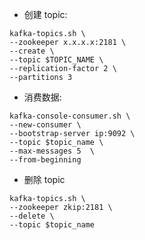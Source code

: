 * 创建 topic:
```SHELL
kafka-topics.sh \
--zookeeper x.x.x.x:2181 \
--create \
--topic $TOPIC_NAME \
--replication-factor 2 \
--partitions 3
```
* 消费数据:
```shell
kafka-console-consumer.sh \
--new-consumer \
--bootstrap-server ip:9092 \
--topic $topic_name \
--max-messages 5  \
--from-beginning
```
* 删除 topic
```shell
kafka-topics.sh \
--zookeeper zkip:2181 \
--delete \
--topic $topic_name
```
